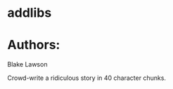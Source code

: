 addlibs
=======

Authors:
====
Blake Lawson

Crowd-write a ridiculous story in 40 character chunks.
